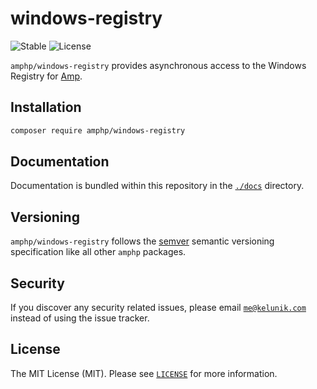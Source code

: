 # windows-registry

![Stable](https://img.shields.io/badge/v0.3-stable-green.svg?style=flat-square)
![License](https://img.shields.io/badge/license-MIT-blue.svg?style=flat-square)

`amphp/windows-registry` provides asynchronous access to the Windows Registry for [Amp](https://github.com/amphp/amp).

## Installation

```bash
composer require amphp/windows-registry
```

## Documentation

Documentation is bundled within this repository in the [`./docs`](./docs) directory.

## Versioning

`amphp/windows-registry` follows the [semver](http://semver.org/) semantic versioning specification like all other `amphp` packages.

## Security

If you discover any security related issues, please email [`me@kelunik.com`](mailto:me@kelunik.com) instead of using the issue tracker.

## License

The MIT License (MIT). Please see [`LICENSE`](./LICENSE) for more information.
